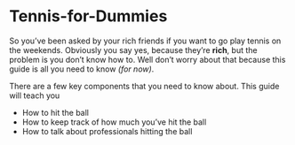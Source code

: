 # Tennis-for-Dummies
So you’ve been asked by your rich friends if you want to go play tennis on the weekends. Obviously you say yes, because they’re **rich**, but the problem is you don’t know how to. Well don’t worry about that because this guide is all you need to know *(for now)*. 

There are a few key components that you need to know about. This guide will teach you 

+	How to hit the ball
+	How to keep track of how much you’ve hit the ball
+	How to talk about professionals hitting the ball 

